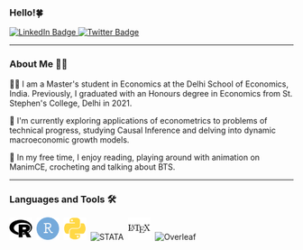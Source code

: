 ### Hello!:four_leaf_clover:

<div id="badges">
  <a href="https://www.linkedin.com/in/ananyaiyengar/">
    <img src="https://img.shields.io/badge/LinkedIn-blue?style=for-the-badge&logo=linkedin&logoColor=white" alt="LinkedIn Badge"/>
  </a>
   <a href="https://twitter.com/ananya_iyengar_">
    <img src="https://img.shields.io/badge/Twitter-blue?style=for-the-badge&logo=twitter&logoColor=white" alt="Twitter Badge"/>
  </a>
</div>

---

### About Me :woman_student:	
:woman_technologist: I am a Master's student in Economics at the Delhi School of Economics, India. Previously, I graduated with an Honours degree in Economics from St. Stephen's College, Delhi in 2021.

:flight_departure: I'm currently exploring applications of econometrics to problems of technical progress, studying Causal Inference and delving into dynamic macroeconomic growth models.

:stars: In my free time, I enjoy reading, playing around with animation on ManimCE, crocheting and talking about BTS. 

---

### Languages and Tools :hammer_and_wrench:
<div>
    <img src="https://github.com/devicons/devicon/blob/master/icons/r/r-plain.svg" title="R" alt="R" width="40" height="40"/>&nbsp;
    <img src="https://github.com/devicons/devicon/blob/master/icons/rstudio/rstudio-plain.svg" title="RStudio" alt="RStudio" width="40" height="40"/>&nbsp;
    <img src="https://github.com/devicons/devicon/blob/master/icons/python/python-plain.svg" title="Python" alt="Python" width="40" height="40"/>&nbsp;
    <img src="https://www.freelogovectors.net/wp-content/uploads/2019/07/stata-logo.jpg" title="STATA" alt="STATA" width="40" height="40"/>&nbsp;
    <img src="https://github.com/devicons/devicon/blob/master/icons/latex/latex-original.svg" title="LATEX" alt="LATEX" width="40" height="40"/>&nbsp;
    <img src="https://images.ctfassets.net/nrgyaltdicpt/h9dpHuVys19B1sOAWvbP6/5f8d4c6d051f63e4ba450befd56f9189/ologo_square_colour_light_bg.svg" title="Overleaf" alt="Overleaf" width="40" height="40"/>&nbsp;




  
  
</div>

